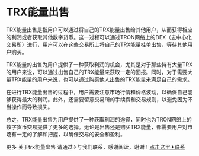 # TRX能量出售

TRX能量出售是指用户可以通过将自己的TRX能量出售给其他用户，从而获得相应的利润或者获取其他数字货币。这一过程可以通过TRON网络上的DEX（去中心化交易所）进行，用户可以在这些交易所上将自己的TRX能量挂单出售，等待其他用户购买。

TRX能量的出售为用户提供了一种获取利润的机会，尤其是对于那些持有大量TRX的用户来说，可以通过出售自己的TRX能量来获取一定的回报。同时，对于需要大量TRX能量的用户来说，也可以通过购买他人出售的TRX能量来满足自己的需求。

在进行TRX能量出售的过程中，用户需要注意市场行情和价格波动，以确保自己能够获得最大的利润。此外，还需要留意交易所的手续费和交易规则，以避免因为不当操作而导致损失。

总之，TRX能量出售为用户提供了一种获取利润的途径，同时也为TRON网络上的数字货币交易提供了更多的选择。无论是出售还是购买TRX能量，都需要用户对市场有一定的了解和把握，以确保交易的安全和盈利。

更多 关于trx能量出售 请通过✈与我们联系，感谢阅读，谢谢！[点击这里✈联系](https://t.me/shalongbot)